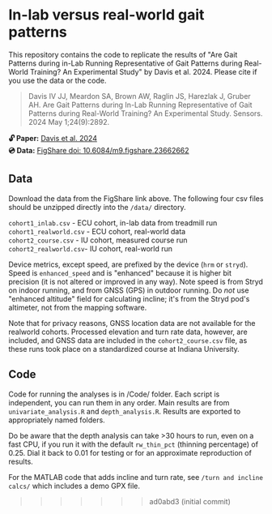 # In-lab versus real-world gait patterns

This repository contains the code to replicate the results of "Are Gait Patterns during in-Lab Running Representative of Gait Patterns during Real-World Training? An Experimental Study" by Davis et al. 2024.  Please cite if you use the data or the code.   


>Davis IV JJ, Meardon SA, Brown AW, Raglin JS, Harezlak J, Gruber AH. Are Gait Patterns during In-Lab Running Representative of Gait Patterns during Real-World Training? An Experimental Study. Sensors. 2024 May 1;24(9):2892.

**🔓 Paper:** [Davis et al. 2024](https://www.mdpi.com/1424-8220/24/9/2892)  
**💿 Data:** [FigShare doi: 10.6084/m9.figshare.23662662](https://figshare.com/articles/dataset/Wearable_sensor_data_during_in-lab_vs_real-world_running/23662662)  

## Data  

Download the data from the FigShare link above. The following four csv files should be unzipped directly into the `/data/` directory.  

`cohort1_inlab.csv` - ECU cohort, in-lab data from treadmill run  
`cohort1_realworld.csv` - ECU cohort, real-world data  
`cohort2_course.csv` - IU cohort, measured course run  
`cohort2_realworld.csv`- IU cohort, real-world run  

Device metrics, except speed, are prefixed by the device (`hrm` or `stryd`). Speed is `enhanced_speed` and is "enhanced" because it is higher bit precision (it is not altered or improved in any way). Note speed is from Stryd on indoor running, and from GNSS (GPS) in outdoor running.  Do *not* use "enhanced altitude" field for calculating incline; it's from the Stryd pod's altimeter, not from the mapping software.  

Note that for privacy reasons, GNSS location data are not available for the realworld cohorts. Processed elevation and turn rate data, however, are included, and GNSS data are included in the `cohort2_course.csv` file, as these runs took place on a standardized course at Indiana University.  

## Code

Code for running the analyses is in /Code/ folder. Each script is independent, you can run them in any order. Main results are from `univariate_analysis.R` and `depth_analysis.R`. Results are exported to appropriately named folders.  

Do be aware that the depth analysis can take >30 hours to run, even on a fast CPU, if you run it with the default `rw_thin_pct` (thinning percentage) of 0.25. Dial it back to 0.01 for testing or for an approximate reproduction of results.

For the MATLAB code that adds incline and turn rate, see `/turn and incline calcs/` which includes a demo GPX file.  
>>>>>>> ad0abd3 (initial commit)
